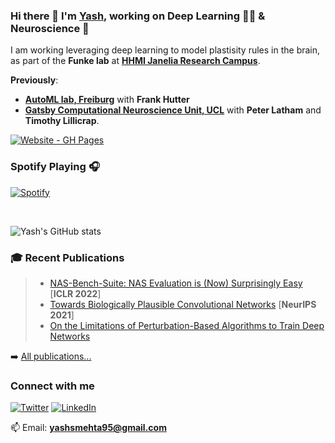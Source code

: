 ### Hi there 👋 I'm [Yash][website], working on Deep Learning :man_technologist: & Neuroscience :brain:

I am working leveraging deep learning to model plastisity rules in the brain, as part of the **Funke lab** at [**HHMI Janelia Research Campus**](https://www.janelia.org/).

**Previously**:  
- [**AutoML lab, Freiburg**](https://www.automl.org/team/) with **Frank Hutter**
- [**Gatsby Computational Neuroscience Unit, UCL**](http://www.gatsby.ucl.ac.uk/) with **Peter Latham** and **Timothy Lillicrap**.


[![Website - GH Pages](https://img.shields.io/badge/View_site-GH_Pages-2ea44f?style=for-the-badge&logo=Dark-Reader)](https://yashsmehta.github.io)



### Spotify Playing 🎧


[![Spotify](https://spotify-now-playing-pvcq40437-yashsmehta.vercel.app/api/spotify)](https://open.spotify.com/user/3vl7y1j3deo657e75mjxlxzrn)

<br />

<!--
profile views
<p align="left"> <img src="https://komarev.com/ghpvc/?username=yashsmehta&label=Profile%20views&color=0e75b6&style=flat" alt="yashsmehta" /> </p>
-->


![Yash's GitHub stats](https://github-readme-stats.vercel.app/api?username=yashsmehta&hide=issues&count_private=true&show_icons=true&theme=onedark)

<!--
<h3 align="left">Deep Learning Frameworks</h3>
<p align="left"> <a href="https://pytorch.org/" target="_blank"> <img src="https://www.vectorlogo.zone/logos/pytorch/pytorch-icon.svg" alt="pytorch" width="40" height="40"/> </a> <a href="https://www.tensorflow.org" target="_blank"> <img src="https://www.vectorlogo.zone/logos/tensorflow/tensorflow-icon.svg" alt="tensorflow" width="40" height="40"/> </a> </p>
-->

### 🎓 Recent Publications
>- [NAS-Bench-Suite: NAS Evaluation is (Now) Surprisingly Easy](https://openreview.net/forum?id=0DLwqQLmqV)  [**ICLR 2022**]
>- [Towards Biologically Plausible Convolutional Networks](https://arxiv.org/pdf/2106.13031.pdf)  [**NeurIPS 2021**]
>- [On the Limitations of Perturbation-Based Algorithms to Train Deep Networks](https://drive.google.com/file/d/1j3aP9oEniYY4hwzK75468t8QaFiQ1l03/view?usp=sharing) 

➡️  [All publications...][gscholar]


<!-- <h3 align="left">Connect with me:</h3>
<p align="left">
<a href="https://twitter.com/y_mehtu" target="blank"><img align="center" src="https://raw.githubusercontent.com/rahuldkjain/github-profile-readme-generator/master/src/images/icons/Social/twitter.svg" alt="y_mehtu" height="30" width="40" /></a>
<a href="https://linkedin.com/in/yashsmehta" target="blank"><img align="center" src="https://raw.githubusercontent.com/rahuldkjain/github-profile-readme-generator/master/src/images/icons/Social/linked-in-alt.svg" alt="yashsmehta" height="30" width="40" /></a>
</p> -->


### Connect with me

<!-- [![mail](https://img.shields.io/badge/Gmail-D14836?style=for-the-badge&logo=gmail&logoColor=white)](yashsmehta95@gmail.com) -->
[![Twitter](https://img.shields.io/badge/Twitter-1DA1F2?style=for-the-badge&logo=twitter&logoColor=white)](https://twitter.com/y_mehtu?ref_src=twsrc%5Etfw)
[![LinkedIn](https://img.shields.io/badge/LinkedIn-0077B5?style=for-the-badge&logo=linkedin&logoColor=white)](https://www.linkedin.com/in/yashsmehta/)

📫 Email: **yashsmehta95@gmail.com**

[website]: http://yashsmehta.github.io/
[twitter]: https://twitter.com/y_mehtu
[gscholar]: https://scholar.google.com/citations?user=zFqBbIkAAAAJ&hl=en
[linkedin]: https://www.linkedin.com/in/yashsmehta/
